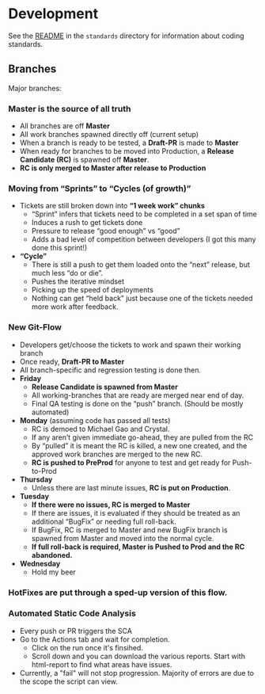 # Development

See the [README](standards/README.md) in the `standards` directory for information about coding standards.

## Branches

Major branches:

### Master is the source of all truth 
  * All branches are off **Master**
  * All work branches spawned directly off (current setup)
  * When a branch is ready to be tested, a **Draft-PR** is made to **Master** 
  * When ready for branches to be moved into Production, a **Release Candidate (RC)** is spawned off **Master**. 
  * **RC is only merged to Master after release to Production**
  
### Moving from “Sprints” to “Cycles (of growth)”
* Tickets are still broken down into **“1 week work” chunks** 
  * “Sprint” infers that tickets need to be completed in a set span of time
  * Induces a rush to get tickets done
  * Pressure to release “good enough” vs “good”
  * Adds a bad level of competition between developers (I got this many done this sprint!)
* **“Cycle”** 
  * There is still a push to get them loaded onto the “next” release, but much less “do or die”.
  * Pushes the iterative mindset 
  * Picking up the speed of deployments 
  * Nothing can get “held back” just because one of the tickets needed more work after feedback.
  
### New Git-Flow
* Developers get/choose the tickets to work and spawn their working branch 
* Once ready, **Draft-PR to Master**
* All branch-specific and regression testing is done then.
* **Friday**
  * **Release Candidate is spawned from Master**
  * All working-branches that are ready are merged near end of day. 
  * Final QA testing is done on the “push” branch.  (Should be mostly automated)
* **Monday** (assuming code has passed all tests)
  * RC is demoed to Michael Gao and Crystal. 
  * If any aren’t given immediate go-ahead, they are pulled from the RC 
  * By “pulled” it is meant the RC is killed, a new one created, and the approved work branches are merged to the new RC.
  * **RC is pushed to PreProd** for anyone to test and get ready for Push-to-Prod
* **Thursday**
  * Unless there are last minute issues, **RC is put on Production**. 
* **Tuesday** 
  * **If there were no issues, RC is merged to Master** 
  * If there are issues, it is evaluated if they should be treated as an additional “BugFix” or needing full roll-back. 
  * If BugFix, RC is merged to Master and new BugFix branch is spawned from Master and moved into the normal cycle. 
  * **If full roll-back is required, Master is Pushed to Prod and the RC abandoned.**
* **Wednesday**
  * Hold my beer 

### HotFixes are put through a sped-up version of this flow.

### Automated Static Code Analysis
* Every push or PR triggers the SCA
* Go to the Actions tab and wait for completion.
  * Click on the run once it's finsihed.
  * Scroll down and you can download the various reports.  Start with html-report to find what areas have issues.
* Currently, a "fail" will not stop progression. Majority of errors are due to the scope the script can view.


